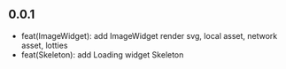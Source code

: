 ## 0.0.1

+ feat(ImageWidget): add ImageWidget render svg, local asset, network asset, lotties
+ feat(Skeleton): add Loading widget Skeleton
